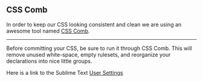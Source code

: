 **CSS Comb**
---

In order to keep our CSS looking consistent and clean we are using an awesome tool named [CSS Comb][1].

---

Before committing your CSS, be sure to run it through CSS Comb. This will remove unused white-space, empty rulesets, and reorganize your declarations into nice little groups.

Here is a link to the Sublime Text [User Settings][2]


  [1]: http://csscomb.com/
  [2]: https://github.com/ebsco/edna/blob/develop/docs/sublime-text-settings.md